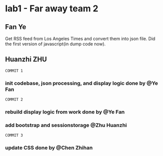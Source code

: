 # lab1 - Far away team 2
## Fan Ye
Get RSS feed from Los Angeles Times and convert them into json file. Did the first version of javascript(in dump code now). 

## Huanzhi ZHU

`COMMIT 1`
### init codebase, json processing, and display logic done by @Ye Fan
`COMMIT 2`
### rebuild display logic from work done by @Ye Fan
### add bootstrap and sessionstorage @Zhu Huanzhi
`COMMIT 3`
### update CSS done by @Chen Zhihan
